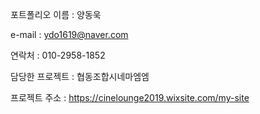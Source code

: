 포트폴리오
이름 : 양동욱

e-mail : ydo1619@naver.com

연락처 : 010-2958-1852

담당한 프로젝트 : 협동조합시네마엠엠

프로젝트 주소 : https://cinelounge2019.wixsite.com/my-site
